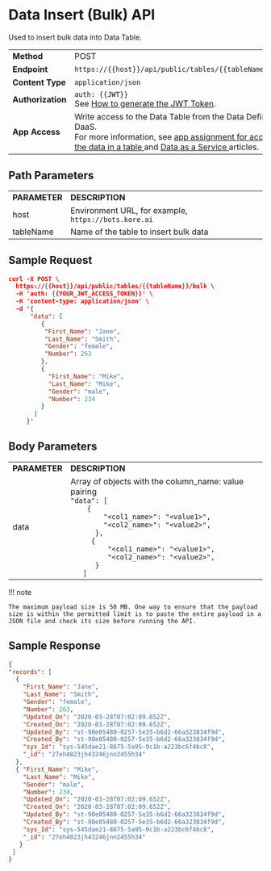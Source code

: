 # Data Insert (Bulk) API

Used to insert bulk data into Data Table.


<table>
  <tr>
   <td><strong>Method</strong>
   </td>
   <td>POST
   </td>
  </tr>
  <tr>
   <td><strong>Endpoint</strong>
   </td>
   <td><code>https://{{host}}/api/public/tables/{{tableName}}/bulk</code>
   </td>
  </tr>
  <tr>
   <td><strong>Content Type</strong>
   </td>
   <td><code>application/json</code>
   </td>
  </tr>
  <tr>
   <td><strong>Authorization</strong>
   </td>
   <td><code>auth: {{JWT}}</code>
<br>
See <a href="../api-introduction/#generating-the-jwt-token">How to generate the JWT Token</a>.
   </td>
  </tr>
  <tr>
   <td><strong>App Access</strong>
   </td>
   <td>Write access to the Data Table from the Data Definition in DaaS.
<br>
For more information, see <a href="../../../administration/data/data-table">app assignment for accessing the data in a table </a>and <a href="../../../administration/data/data-as-service">Data as a Service </a>articles.
   </td>
  </tr>
</table>


 


## Path Parameters


<table>
  <tr>
   <td><strong>PARAMETER</strong>
   </td>
   <td><strong>DESCRIPTION</strong>
   </td>
  </tr>
  <tr>
   <td>host
   </td>
   <td>Environment URL, for example, <code>https://bots.kore.ai</code>
   </td>
  </tr>
  <tr>
   <td>tableName
   </td>
   <td>Name of the table to insert bulk data
   </td>
  </tr>
</table>


 


## Sample Request


```json
curl -X POST \
  https://{{host}}/api/public/tables/{{tableName}}/bulk \
  -H 'auth: {{YOUR_JWT_ACCESS_TOKEN}}' \
  -H 'content-type: application/json' \
  -d '{
      "data": [
         {
          "First_Name": "Jane",
          "Last_Name": "Smith",
          "Gender": "female",
          "Number": 263
         },
         { 
           "First_Name": "Mike", 
           "Last_Name": "Mike", 
           "Gender": "male", 
           "Number": 234 
         }
       ]
     }'
```


 


## Body Parameters


<table>
  <tr>
   <td><strong>PARAMETER</strong>
   </td>
   <td><strong>DESCRIPTION</strong>
   </td>
  </tr>
  <tr>
   <td>data
   </td>
   <td>Array of objects with the column_name: value pairing
<br>
<code>"data": [</code>
<br>
<code>    {</code>
<br>
<code>        "&lt;col1_name>": "&lt;value1>",</code>
<br>
<code>        "&lt;col2_name>": "&lt;value2>",</code>
<br>
<code>      },</code>
<br>
<code>     { </code>
<br>
<code>         "&lt;col1_name>": "&lt;value1>", </code>
<br>
<code>         "&lt;col2_name>": "&lt;value2>", </code>
<br>
<code>      }</code>
<br>
<code>   ]</code>
   </td>
  </tr>
</table>

!!! note

    The maximum payload size is 50 MB. One way to ensure that the payload size is within the permitted limit is to paste the entire payload in a JSON file and check its size before running the API.
 


## Sample Response


```json
{
"records": [
  {
    "First_Name": "Jane",
    "Last_Name": "Smith",
    "Gender": "female",
    "Number": 263,
    "Updated_On": "2020-03-28T07:02:09.652Z",
    "Created_On": "2020-03-28T07:02:09.652Z",
    "Updated_By": "st-98e05480-0257-5e35-b6d2-66a323834f9d",
    "Created_By": "st-98e05480-0257-5e35-b6d2-66a323834f9d",
    "sys_Id": "sys-545dae21-8675-5a95-9c1b-a223bc6f4bc8",
    "_id": "27eh4823jh43246jnn2455h34"
  },
  { "First_Name": "Mike", 
    "Last_Name": "Mike", 
    "Gender": "male", 
    "Number": 234, 
    "Updated_On": "2020-03-28T07:02:09.652Z", 
    "Created_On": "2020-03-28T07:02:09.652Z", 
    "Updated_By": "st-98e05480-0257-5e35-b6d2-66a323834f9d", 
    "Created_By": "st-98e05480-0257-5e35-b6d2-66a323834f9d", 
    "sys_Id": "sys-545dae21-8675-5a95-9c1b-a223bc6f4bc8",
    "_id": "27eh4823jh43246jnn2455h34" 
   }
 ]
}
```